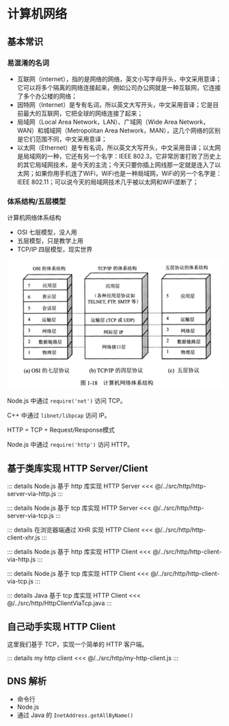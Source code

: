 # 计算机网络
## 基本常识
### 易混淆的名词
- 互联网（internet），指的是网络的网络，英文小写字母开头，中文采用意译；它可以将多个隔离的网络连接起来，例如公司办公网就是一种互联网，它连接了多个办公楼的网络；
- 因特网（Internet）是专有名词，所以英文大写开头，中文采用音译；它是目前最大的互联网，它把全球的网络连接了起来；
- 局域网（Local Area Network，LAN）、广域网（Wide Area Network，WAN）和城域网（Metropolitan Area Network，MAN），这几个网络的区别是它们范围不同，中文采用意译；
- 以太网（Ethernet）是专有名词，所以英文大写开头，中文采用音译；以太网是局域网的一种，它还有另一个名字：IEEE 802.3，它非常厉害打败了历史上的其它局域网技术，是今天的主流；今天只要你插上网线那一定就是连入了以太网；如果你用手机连了WiFi，WiFi也是一种局域网，WiFi的另一个名字是：IEEE 802.11；可以说今天的局域网技术几乎被以太网和WiFi垄断了；

### 体系结构/五层模型
计算机网络体系结构
- OSI 七层模型，没人用
- 五层模型，只是教学上用
- TCP/IP 四层模型，现实世界

![copy from 谢希仁](./img/network-architecture.png)

Node.js 中通过 `require('net')` 访问 TCP。

C++ 中通过 `libnet/libpcap` 访问 IP。

HTTP = TCP + Request/Response模式

Node.js 中通过 `require('http')` 访问 HTTP。

## 基于类库实现 HTTP Server/Client

::: details Node.js 基于 http 库实现 HTTP Server
<<< @/../src/http/http-server-via-http.js
:::

::: details Node.js 基于 tcp 库实现 HTTP Server
<<< @/../src/http/http-server-via-tcp.js
:::

::: details 在浏览器端通过 XHR 实现 HTTP Client
<<< @/../src/http/http-client-xhr.js
:::

::: details Node.js 基于 http 库实现 HTTP Client
<<< @/../src/http/http-client-via-http.js
:::

::: details Node.js 基于 tcp 库实现 HTTP Client
<<< @/../src/http/http-client-via-tcp.js
:::

::: details Java 基于 tcp 库实现 HTTP Client
<<< @/../src/http/HttpClientViaTcp.java
:::

## 自己动手实现 HTTP Client
这里我们基于 TCP，实现一个简单的 HTTP 客户端。

::: details my http client
<<< @/../src/http/my-http-client.js
:::

## DNS 解析
- 命令行
- Node.js
- 通过 Java 的 `InetAddress.getAllByName()`
